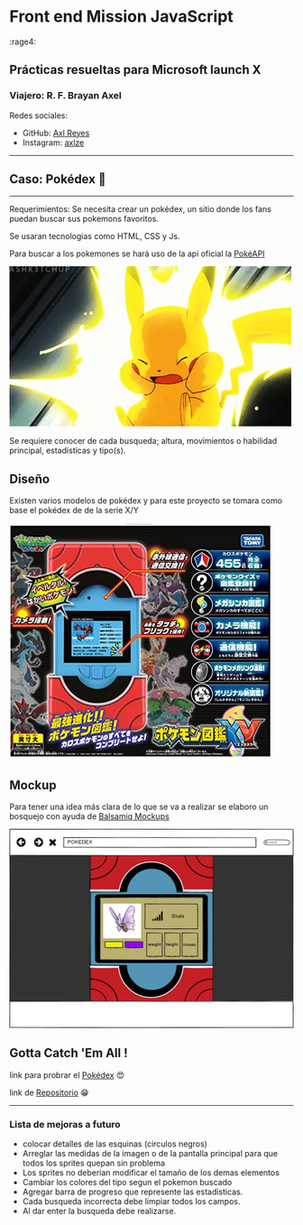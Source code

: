 # Front end Mission JavaScript

:rage4:

## Prácticas resueltas para Microsoft launch X

### Viajero: R. F. Brayan Axel

Redes sociales: 
* GitHub: [Axl Reyes](https://github.com/axlgoze)
* Instagram: [axlze](https://www.instagram.com/axlze/)

***
## Caso: Pokédex :confetti_ball:

---

Requerimientos:
Se necesita crear un pokédex, un sitio donde los fans puedan buscar sus pokemons favoritos.

Se usaran tecnologias como HTML, CSS y Js.

Para buscar a los pokemones se hará uso de la api oficial la [PokéAPI](https://pokeapi.co/)

![Pika](./assets/images/pika.gif)

Se requiere conocer de cada busqueda; altura, movimientos o habilidad principal, estadisticas y tipo(s).

## Diseño

Existen varios modelos de pokédex y para este proyecto se tomara como base el pokédex de de la serie X/Y

![pokédexX/Y](./assets/images/pokedexxy.jpg)

## Mockup

Para tener una idea más clara de lo que se va a realizar se elaboro un bosquejo con ayuda de [Balsamiq Mockups](https://balsamiq.com/)

![Pokédex](./assets/wireframe/pokedexxy.png/)

## Gotta Catch 'Em All !
link para probrar el [Pokédex](https://axlgoze.github.io/Front_end_mission_JS/) :heart_eyes:

link de [Repositorio](https://github.com/axlgoze/Front_end_mission_CSS) :grin:

---

### Lista de mejoras a futuro

- colocar detalles de las esquinas (circulos negros)
- Arreglar las medidas de la imagen o de la pantalla principal para que todos los sprites quepan sin problema
- Los sprites no deberian modificar el tamaño de los demas elementos
- Cambiar los colores del tipo segun el pokemon buscado
- Agregar barra de progreso que represente las estadisticas.
- Cada busqueda incorrecta debe limpiar todos los campos.
- Al dar enter la busqueda debe realizarse.